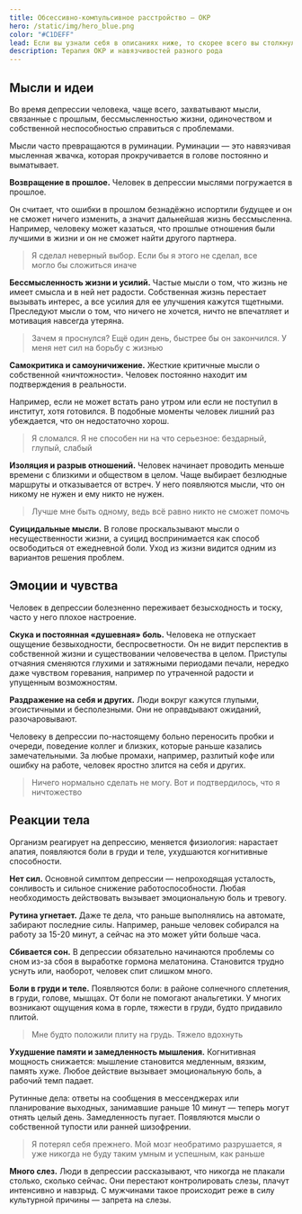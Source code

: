 ```yaml
---
title: Обсессивно-компульсивное расстройство — ОКР
hero: /static/img/hero_blue.png
color: "#C1DEFF"
lead: Если вы узнали себя в описаниях ниже, то скорее всего вы столкнулись с депрессией.
description: Терапия ОКР и навязчивостей разного рода
---
```


## Мысли и идеи

Во время депрессии человека, чаще всего, захватывают мысли, связанные с прошлым, бессмысленностью жизни, одиночеством и
собственной неспособностью справиться с проблемами.

Мысли часто превращаются в руминации. Руминации — это навязчивая мысленная жвачка, которая прокручивается в голове
постоянно и выматывает.

**Возвращение в прошлое.** Человек в депрессии мыслями погружается в прошлое.

Он считает, что ошибки в прошлом безнадёжно испортили будущее и он не сможет ничего изменить, а значит дальнейшая жизнь
бессмысленна. Например, человеку может казаться, что прошлые отношения были лучшими в жизни и он не сможет найти другого
партнера.

> Я сделал неверный выбор. Если бы я этого не сделал, все могло бы сложиться иначе

**Бессмысленность жизни и усилий.** Частые мысли о том, что жизнь не имеет смысла и в ней нет радости. Собственная жизнь
перестает вызывать интерес, а все усилия для ее улучшения кажутся тщетными. Преследуют мысли о том, что ничего не
хочется, ничто не впечатляет и мотивация навсегда утеряна.

> Зачем я проснулся? Ещё один день, быстрее бы он закончился. У меня нет сил на борьбу с жизнью

**Самокритика и самоуничижение.** Жесткие критичные мысли о собственной «ничтожности». Человек постоянно находит им
подтверждения в реальности.

Например, если не может встать рано утром или если не поступил в институт, хотя готовился. В подобные моменты человек
лишний раз убеждается, что он недостаточно хорош.

> Я сломался. Я не способен ни на что серьезное: бездарный, глупый, слабый

**Изоляция и разрыв отношений.** Человек начинает проводить меньше времени с близкими и обществом в целом. Чаще выбирает
безлюдные маршруты и отказывается от встреч. У него появляются мысли, что он никому не нужен и ему никто не нужен.

> Лучше мне быть одному, ведь всё равно никто не сможет помочь

**Суицидальные мысли.** В голове проскальзывают мысли о несущественности жизни, а суицид воспринимается как способ
освободиться от ежедневной боли. Уход из жизни видится одним из вариантов решения проблем.

## Эмоции и чувства

Человек в депрессии болезненно переживает безысходность и тоску, часто у него плохое настроение.

**Скука и постоянная «душевная» боль.** Человека не отпускает ощущение безвыходности, беспросветности. Он не видит
перспектив в собственной жизни и существовании человечества в целом. Приступы отчаяния сменяются глухими и затяжными
периодами печали, нередко даже чувством горевания, например по утраченной радости и упущенным возможностям.

**Раздражение на себя и других.** Люди вокруг кажутся глупыми, эгоистичными и бесполезными. Они не оправдывают ожиданий,
разочаровывают.

Человеку в депрессии по-настоящему больно переносить пробки и очереди, поведение коллег и близких, которые раньше
казались замечательными. За любые промахи, например, разлитый кофе или ошибку на работе, человек яростно злится на себя
и других.

> Ничего нормально сделать не могу. Вот и подтвердилось, что я ничтожество

## Реакции тела

Организм реагирует на депрессию, меняется физиология: нарастает апатия, появляются боли в груди и теле, ухудшаются
когнитивные способности.

**Нет сил.** Основной симптом депрессии — непроходящая усталость, сонливость и сильное снижение работоспособности. Любая
необходимость действовать вызывает эмоциональную боль и тревогу.

**Рутина угнетает.** Даже те дела, что раньше выполнялись на автомате, забирают последние силы. Например, раньше человек
собирался на работу за 15-20 минут, а сейчас на это может уйти больше часа.

**Сбивается сон.** В депрессии обязательно начинаются проблемы со сном из-за сбоя в выработке гормона мелатонина.
Становится трудно уснуть или, наоборот, человек спит слишком много.

**Боли в груди и теле.** Появляются боли: в районе солнечного сплетения, в груди, голове, мышцах. От боли не помогают
анальгетики. У многих возникают ощущения кома в горле, тяжести в груди, будто придавило плитой.

> Мне будто положили плиту на грудь. Тяжело вдохнуть

**Ухудшение памяти и замедленность мышления.** Когнитивная мощность снижается: мышление становится медленным, вязким,
память хуже. Любое действие вызывает эмоциональную боль, а рабочий темп падает.

Рутинные дела: ответы на сообщения в мессенджерах или планирование выходных, занимавшие раньше 10 минут — теперь могут
отнять целый день. Замедленность пугает. Появляются мысли о собственной тупости или ранней шизофрении.

> Я потерял себя прежнего. Мой мозг необратимо разрушается, я уже никогда не буду таким умным и успешным, как раньше

**Много слез.** Люди в депрессии рассказывают, что никогда не плакали столько, сколько сейчас. Они перестают
контролировать слезы, плачут интенсивно и навзрыд. С мужчинами такое происходит реже в силу культурной причины — запрета
на слезы.
